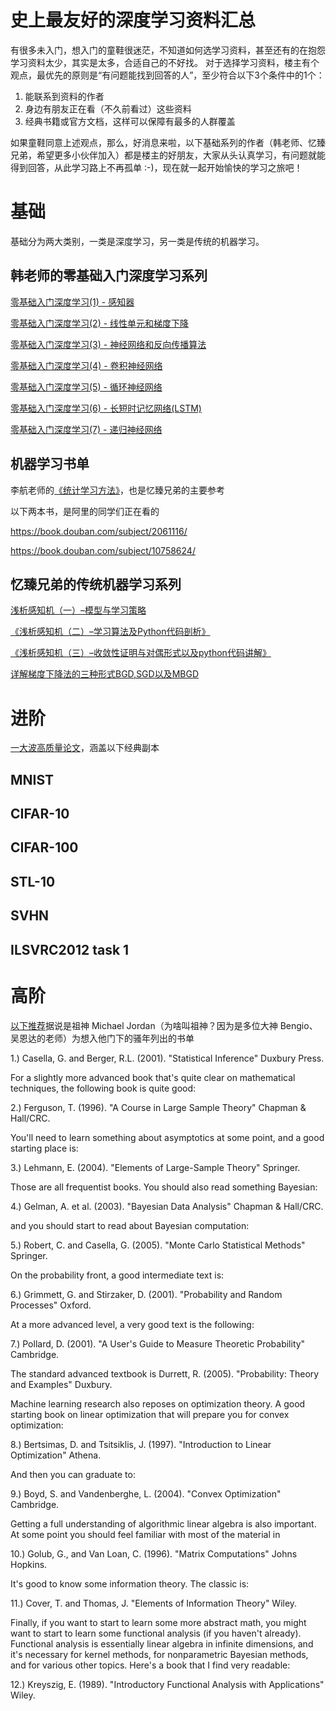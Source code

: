 # 史上最友好的深度学习资料汇总

有很多未入门，想入门的童鞋很迷茫，不知道如何选学习资料，甚至还有的在抱怨学习资料太少，其实是太多，合适自己的不好找。
对于选择学习资料，楼主有个观点，最优先的原则是“有问题能找到回答的人”，至少符合以下3个条件中的1个：
1. 能联系到资料的作者
2. 身边有朋友正在看（不久前看过）这些资料
3. 经典书籍或官方文档，这样可以保障有最多的人群覆盖

如果童鞋同意上述观点，那么，好消息来啦，以下基础系列的作者（韩老师、忆臻兄弟，希望更多小伙伴加入）都是楼主的好朋友，大家从头认真学习，有问题就能得到回答，从此学习路上不再孤单 :-)，现在就一起开始愉快的学习之旅吧！

# 基础
基础分为两大类别，一类是深度学习，另一类是传统的机器学习。

## 韩老师的零基础入门深度学习系列
[零基础入门深度学习(1) - 感知器](https://www.zybuluo.com/hanbingtao/note/433855)

[零基础入门深度学习(2) - 线性单元和梯度下降](https://www.zybuluo.com/hanbingtao/note/448086)

[零基础入门深度学习(3) - 神经网络和反向传播算法](https://www.zybuluo.com/hanbingtao/note/476663)

[零基础入门深度学习(4) - 卷积神经网络](https://zybuluo.com/hanbingtao/note/485480)

[零基础入门深度学习(5) - 循环神经网络 ](https://zybuluo.com/hanbingtao/note/541458)

[零基础入门深度学习(6) - 长短时记忆网络(LSTM)](https://zybuluo.com/hanbingtao/note/581764)

[零基础入门深度学习(7) - 递归神经网络](https://zybuluo.com/hanbingtao/note/626300)

## 机器学习书单
李航老师的[《统计学习方法》](https://book.douban.com/subject/10590856/)，也是忆臻兄弟的主要参考

以下两本书，是阿里的同学们正在看的

https://book.douban.com/subject/2061116/

https://book.douban.com/subject/10758624/ 

## 忆臻兄弟的传统机器学习系列
[浅析感知机（一）–模型与学习策略 ](http://mp.weixin.qq.com/s/-ssHeuRrJzywdl2Xvo1e3w)

[《浅析感知机（二）–学习算法及Python代码剖析》 ](http://mp.weixin.qq.com/s/lnvaFopzOyNJr9ZefuXFcQ)

[《浅析感知机（三）–收敛性证明与对偶形式以及python代码讲解》 ](http://mp.weixin.qq.com/s/JaMdOQ4kQVgRmx9SJ2IFbw)

[详解梯度下降法的三种形式BGD,SGD以及MBGD ](http://mp.weixin.qq.com/s/vWplhegZPIO7_eVtBS4xBg)
# 进阶
[一大波高质量论文](http://rodrigob.github.io/are_we_there_yet/build/classification_datasets_results.html)，涵盖以下经典副本
## MNIST
## CIFAR-10
## CIFAR-100
## STL-10
## SVHN
## ILSVRC2012 task 1
# 高阶
[以下推荐](https://news.ycombinator.com/item?id=1055042)据说是祖神 Michael Jordan（为啥叫祖神？因为是多位大神 Bengio、吴恩达的老师）为想入他门下的骚年列出的书单

1.) Casella, G. and Berger, R.L. (2001). "Statistical Inference" Duxbury Press.

For a slightly more advanced book that's quite clear on mathematical techniques, the following book is quite good:

2.) Ferguson, T. (1996). "A Course in Large Sample Theory" Chapman & Hall/CRC.

You'll need to learn something about asymptotics at some point, and a good starting place is:

3.) Lehmann, E. (2004). "Elements of Large-Sample Theory" Springer.

Those are all frequentist books. You should also read something Bayesian:

4.) Gelman, A. et al. (2003). "Bayesian Data Analysis" Chapman & Hall/CRC.

and you should start to read about Bayesian computation:

5.) Robert, C. and Casella, G. (2005). "Monte Carlo Statistical Methods" Springer.

On the probability front, a good intermediate text is:

6.) Grimmett, G. and Stirzaker, D. (2001). "Probability and Random Processes" Oxford.

At a more advanced level, a very good text is the following:

7.) Pollard, D. (2001). "A User's Guide to Measure Theoretic Probability" Cambridge.

The standard advanced textbook is Durrett, R. (2005). "Probability: Theory and Examples" Duxbury.

Machine learning research also reposes on optimization theory. A good starting book on linear optimization that will prepare you for convex optimization:

8.) Bertsimas, D. and Tsitsiklis, J. (1997). "Introduction to Linear Optimization" Athena.

And then you can graduate to:

9.) Boyd, S. and Vandenberghe, L. (2004). "Convex Optimization" Cambridge.

Getting a full understanding of algorithmic linear algebra is also important. At some point you should feel familiar with most of the material in

10.) Golub, G., and Van Loan, C. (1996). "Matrix Computations" Johns Hopkins.

It's good to know some information theory. The classic is:

11.) Cover, T. and Thomas, J. "Elements of Information Theory" Wiley.

Finally, if you want to start to learn some more abstract math, you might want to start to learn some functional analysis (if you haven't already). Functional analysis is essentially linear algebra in infinite dimensions, and it's necessary for kernel methods, for nonparametric Bayesian methods, and for various other topics. Here's a book that I find very readable:

12.) Kreyszig, E. (1989). "Introductory Functional Analysis with Applications" Wiley.
